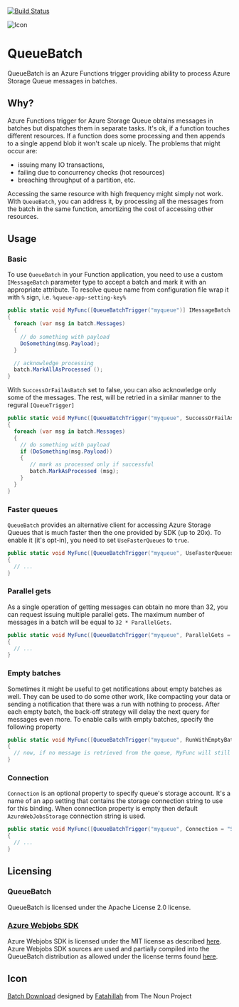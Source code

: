 [![Build Status](https://dev.azure.com/scooletz/devops/_apis/build/status/Scooletz.QueueBatch)](https://dev.azure.com/scooletz/devops/_build/latest?definitionId=1)

![Icon](https://raw.githubusercontent.com/Scooletz/QueueBatch/develop/package_icon.png)

# QueueBatch

QueueBatch is an Azure Functions trigger providing ability to process Azure Storage Queue messages in batches.

## Why?

Azure Functions trigger for Azure Storage Queue obtains messages in batches but dispatches them in separate tasks. It's ok, if a function touches different resources. If a function does some processing and then appends to a single append blob it won't scale up nicely. The problems that might occur are: 
- issuing many IO transactions, 
- failing due to concurrency checks (hot resources)
- breaching throughput of a partition, etc. 

Accessing the same resource with high frequency might simply not work. With `QueueBatch`, you can address it, by processing all the messages from the batch in the same function, amortizing the cost of accessing other resources.

## Usage

### Basic

To use `QueueBatch` in your Function application, you need to use a custom `IMessageBatch` parameter type to accept a batch and mark it with an appropriate attribute. To resolve queue name from configuration file wrap it with `%` sign, i.e. `%queue-app-setting-key%`

```c#
public static void MyFunc([QueueBatchTrigger("myqueue")] IMessageBatch batch)
{
  foreach (var msg in batch.Messages)
  {
    // do something with payload
    DoSomething(msg.Payload);
  }

  // acknowledge processing
  batch.MarkAllAsProcessed ();
}
```

With `SuccessOrFailAsBatch` set to false, you can also acknowledge only some of the messages. The rest, will be retried in a similar manner to the regural `[QueueTrigger]`

```c#
public static void MyFunc([QueueBatchTrigger("myqueue", SuccessOrFailAsBatch = false)] IMessageBatch batch)
{
  foreach (var msg in batch.Messages)
  {
    // do something with payload
    if (DoSomething(msg.Payload))
    {
       // mark as processed only if successful
       batch.MarkAsProcessed (msg);
    }
  }
}
```

### Faster queues

`QueueBatch` provides an alternative client for accessing Azure Storage Queues that is much faster then the one provided by SDK (up to 20x). To enable it (it's opt-in), you need to set `UseFasterQueues` to `true`.

```c#
public static void MyFunc([QueueBatchTrigger("myqueue", UseFasterQueues = true)] IMessageBatch batch)
{
  // ...
}
```

### Parallel gets

As a single operation of getting messages can obtain no more than 32, you can request issuing multiple parallel gets. The maximum number of messages in a batch will be equal to `32 * ParallelGets`.

```c#
public static void MyFunc([QueueBatchTrigger("myqueue", ParallelGets = 2)] IMessageBatch batch)
{
  // ...
}
```

### Empty batches

Sometimes it might be useful to get notifications about empty batches as well. They can be used to do some other work, like compacting your data or sending a notification that there was a run with nothing to process. After each empty batch, the back-off strategy will delay the next query for messages even more. To enable calls with empty batches, specify the following property

```c#
public static void MyFunc([QueueBatchTrigger("myqueue", RunWithEmptyBatch = true)] IMessageBatch batch)
{
  // now, if no message is retrieved from the queue, MyFunc will still be called
}
```
### Connection

`Connection` is an optional property to specify queue's storage account. It's a name of an app setting that contains the storage connection string to use for this binding. When connection property is empty then default `AzureWebJobsStorage` connection string is used.
```c#
public static void MyFunc([QueueBatchTrigger("myqueue", Connection = "StorageConnectionAppSetting")] IMessageBatch batch)
{
  // ...
}
```

## Licensing

### QueueBatch

QueueBatch is licensed under the Apache License 2.0 license.

### [Azure Webjobs SDK](https://github.com/Azure/azure-webjobs-sdk) 

Azure Webjobs SDK is licensed under the MIT license as described [here](https://github.com/Azure/azure-webjobs-sdk/blob/dev/LICENSE.txt).
Azure Webjobs SDK sources are used and partially compiled into the QueueBatch distribution as allowed under the license terms found [here](https://github.com/Azure/azure-webjobs-sdk/blob/dev/LICENSE.txt).

## Icon

[Batch Download](https://thenounproject.com/term/cloud-batch-download/1035171/) designed by [Fatahillah](https://thenounproject.com/fatahillah/) from The Noun Project
